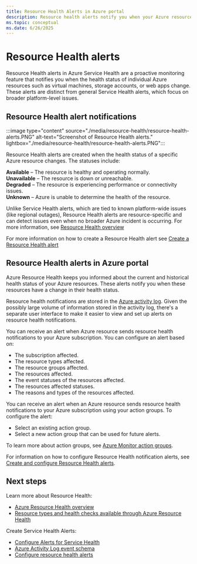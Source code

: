 ```yaml
---
title: Resource Health Alerts in Azure portal
description: Resource health alerts notify you when your Azure resources become unavailable.
ms.topic: conceptual
ms.date: 6/26/2025
---
```


# Resource Health alerts 

Resource Health alerts in Azure Service Health are a proactive monitoring feature that notifies you when the health status of individual Azure resources such as virtual machines, storage accounts, or web apps change.
<br>
These alerts are distinct from general Service Health alerts, which focus on broader platform-level issues. 


## Resource Health alert notifications

:::image type="content" source="./media/resource-health/resource-health-alerts.PNG" alt-text="Screenshot of Resource Health alerts." lightbox="./media/resource-health/resource-health-alerts.PNG":::

Resource Health alerts are created when the health status of a specific Azure resource changes. The statuses include:

**Available** – The resource is healthy and operating normally.<br>
**Unavailable** – The resource is down or unreachable.<br>
**Degraded** – The resource is experiencing performance or connectivity issues.<br>
**Unknown** – Azure is unable to determine the health of the resource.

Unlike Service Health alerts, which are tied to known platform-wide issues (like regional outages), Resource Health alerts are resource-specific and can detect issues even when no broader Azure incident is occurring. For more information, see [Resource Health overview](resource-health-overview.md)


For more information on how to create a Resource Health alert see [Create a Resource Health alert](resource-health-alert-arm-template-guide.md)

## Resource Health alerts in Azure portal
Azure Resource Health keeps you informed about the current and historical health status of your Azure resources. These alerts notify you when these resources have a change in their health status.

Resource health notifications are stored in the [Azure activity log](../azure-monitor/essentials/platform-logs-overview.md). Given the possibly large volume of information stored in the activity log, there's a separate user interface to make it easier to view and set up alerts on resource health notifications.

You can receive an alert when Azure resource sends resource health notifications to your Azure subscription. You can configure an alert based on:

* The subscription affected.
* The resource types affected.
* The resource groups affected.
* The resources affected.
* The event statuses of the resources affected.
* The resources affected statuses.
* The reasons and types of the resources affected.

You can receive an alert when an Azure resource sends resource health notifications to your Azure subscription using your action groups. To configure the alert:

* Select an existing action group.
* Select a new action group that can be used for future alerts.

To learn more about action groups, see [Azure Monitor action groups](../azure-monitor/alerts/action-groups.md).

For information on how to configure Resource Health notification alerts, see [Create and configure Resource Health alerts](./resource-health-alert-arm-template-guide.md).



## Next steps

Learn more about Resource Health:

* [Azure Resource Health overview](Resource-health-overview.md)
* [Resource types and health checks available through Azure Resource Health](resource-health-checks-resource-types.md)

Create Service Health Alerts:

* [Configure Alerts for Service Health](./alerts-activity-log-service-notifications-portal.md) 
* [Azure Activity Log event schema](../azure-monitor/essentials/activity-log-schema.md)
* [Configure resource health alerts](./resource-health-alert-arm-template-guide.md)
